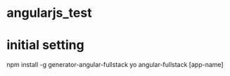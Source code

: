 # angularjs_test

# initial setting
npm install -g generator-angular-fullstack
yo angular-fullstack [app-name]
